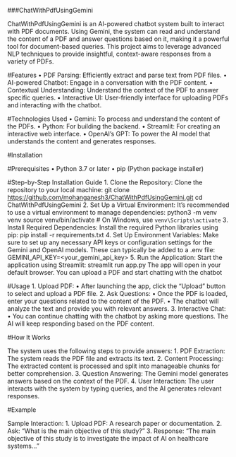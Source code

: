 ###ChatWithPdfUsingGemini

ChatWithPdfUsingGemini is an AI-powered chatbot system built to interact with PDF documents. Using Gemini, the system can read and understand the content of a PDF and answer questions based on it, making it a powerful tool for document-based queries. This project aims to leverage advanced NLP techniques to provide insightful, context-aware responses from a variety of PDFs.

#Features
	•	PDF Parsing: Efficiently extract and parse text from PDF files.
	•	AI-powered Chatbot: Engage in a conversation with the PDF content.
	•	Contextual Understanding: Understand the context of the PDF to answer specific queries.
	•	Interactive UI: User-friendly interface for uploading PDFs and interacting with the chatbot.

#Technologies Used
	•	Gemini: To process and understand the content of the PDFs.
	•	Python: For building the backend.
	•	Streamlit: For creating an interactive web interface.
	•	OpenAI’s GPT: To power the AI model that understands the content and generates responses.

#Installation

#Prerequisites
	•	Python 3.7 or later
	•	pip (Python package installer)

#Step-by-Step Installation Guide
	1.	Clone the Repository:
  Clone the repository to your local machine:
  git clone https://github.com/mohanganesh3/ChatWithPdfUsingGemini.git
  cd ChatWithPdfUsingGemini
  2.	Set Up a Virtual Environment:
  It’s recommended to use a virtual environment to manage dependencies:
  python3 -m venv venv
  source venv/bin/activate  # On Windows, use `venv\Scripts\activate`
  3.	Install Required Dependencies:
  Install the required Python libraries using pip:
  pip install -r requirements.txt
  4.	Set Up Environment Variables:
  Make sure to set up any necessary API keys or configuration settings for the Gemini and OpenAI models. These can typically be added to a .env file:
  GEMINI_API_KEY=<your_gemini_api_key>
  5.	Run the Application:
  Start the application using Streamlit:
  streamlit run app.py
  The app will open in your default browser. You can upload a PDF and start chatting with the chatbot
  
  #Usage
	1.	Upload PDF:
	•	After launching the app, click the “Upload” button to select and upload a PDF file.
	2.	Ask Questions:
	•	Once the PDF is loaded, enter your questions related to the content of the PDF.
	•	The chatbot will analyze the text and provide you with relevant answers.
	3.	Interactive Chat:
	•	You can continue chatting with the chatbot by asking more questions. The AI will keep responding based on the PDF content.

 #How It Works

 The system uses the following steps to provide answers:
	1.	PDF Extraction: The system reads the PDF file and extracts its text.
	2.	Content Processing: The extracted content is processed and split into manageable chunks for better comprehension.
	3.	Question Answering: The Gemini model generates answers based on the context of the PDF.
	4.	User Interaction: The user interacts with the system by typing queries, and the AI generates relevant responses.

 #Example

  Sample Interaction:
	1.	Upload PDF: A research paper or documentation.
	2.	Ask: “What is the main objective of this study?”
	3.	Response: “The main objective of this study is to investigate the impact of AI on healthcare systems…”
